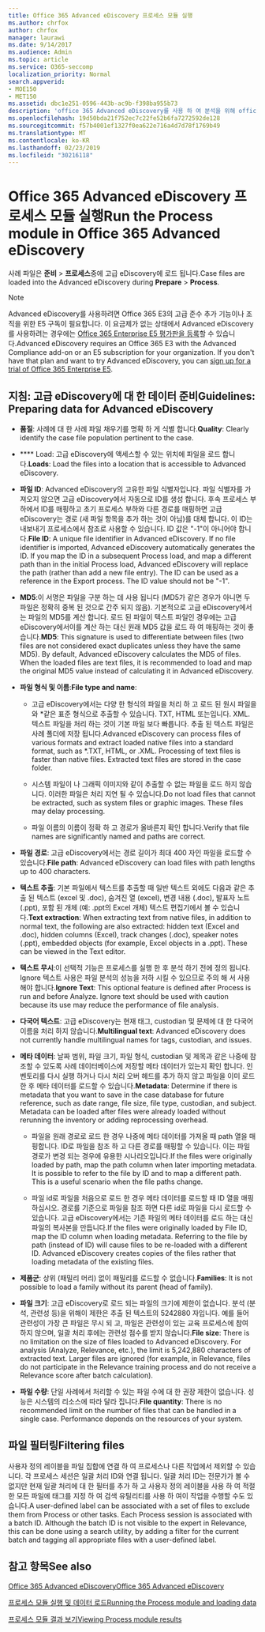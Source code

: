 ```yaml
---
title: Office 365 Advanced eDiscovery 프로세스 모듈 실행
ms.author: chrfox
author: chrfox
manager: laurawi
ms.date: 9/14/2017
ms.audience: Admin
ms.topic: article
ms.service: O365-seccomp
localization_priority: Normal
search.appverid:
- MOE150
- MET150
ms.assetid: dbc1e251-0596-443b-ac9b-f398ba955b73
description: 'office 365 Advanced eDiscovery를 사용 하 여 분석을 위해 office 365 데이터의 사례 파일을 준비 하기 위한 지침을 알아봅니다.  '
ms.openlocfilehash: 19d50bda21f752ec7c22fe52b6fa7272592de128
ms.sourcegitcommit: f57b4001ef1327f0ea622e716a4d7d78f1769b49
ms.translationtype: MT
ms.contentlocale: ko-KR
ms.lasthandoff: 02/23/2019
ms.locfileid: "30216118"
---
```

# <a name="run-the-process-module-in-office-365-advanced-ediscovery"></a><span data-ttu-id="e598d-103">Office 365 Advanced eDiscovery 프로세스 모듈 실행</span><span class="sxs-lookup"><span data-stu-id="e598d-103">Run the Process module in Office 365 Advanced eDiscovery</span></span>

<span data-ttu-id="e598d-104">사례 파일은 **준비** \> **프로세스**중에 고급 eDiscovery에 로드 됩니다.</span><span class="sxs-lookup"><span data-stu-id="e598d-104">Case files are loaded into the Advanced eDiscovery during **Prepare** \> **Process**.</span></span> 
  
> [!NOTE]
> <span data-ttu-id="e598d-p101">Advanced eDiscovery를 사용하려면 Office 365 E3의 고급 준수 추가 기능이나 조직을 위한 E5 구독이 필요합니다. 이 요금제가 없는 상태에서 Advanced eDiscovery를 사용하려는 경우에는 [Office 365 Enterprise E5 평가판을 등록](https://go.microsoft.com/fwlink/p/?LinkID=698279)할 수 있습니다.</span><span class="sxs-lookup"><span data-stu-id="e598d-p101">Advanced eDiscovery requires an Office 365 E3 with the Advanced Compliance add-on or an E5 subscription for your organization. If you don't have that plan and want to try Advanced eDiscovery, you can [sign up for a trial of Office 365 Enterprise E5](https://go.microsoft.com/fwlink/p/?LinkID=698279).</span></span> 
  
## <a name="guidelines-preparing-data-for-advanced-ediscovery"></a><span data-ttu-id="e598d-107">지침: 고급 eDiscovery에 대 한 데이터 준비</span><span class="sxs-lookup"><span data-stu-id="e598d-107">Guidelines: Preparing data for Advanced eDiscovery</span></span>

- <span data-ttu-id="e598d-108">**품질**: 사례에 대 한 사례 파일 채우기를 명확 하 게 식별 합니다.</span><span class="sxs-lookup"><span data-stu-id="e598d-108">**Quality**: Clearly identify the case file population pertinent to the case.</span></span>
    
- <span data-ttu-id="e598d-109">\*\*\*\* Load: 고급 eDiscovery에 액세스할 수 있는 위치에 파일을 로드 합니다.</span><span class="sxs-lookup"><span data-stu-id="e598d-109">**Loads**: Load the files into a location that is accessible to Advanced eDiscovery.</span></span>
    
- <span data-ttu-id="e598d-p102">**파일 ID**: Advanced eDiscovery의 고유한 파일 식별자입니다. 파일 식별자를 가져오지 않으면 고급 eDiscovery에서 자동으로 ID를 생성 합니다. 후속 프로세스 부하에서 ID를 매핑하고 초기 프로세스 부하와 다른 경로를 매핑하면 고급 eDiscovery는 경로 (새 파일 항목을 추가 하는 것이 아님)를 대체 합니다. 이 ID는 내보내기 프로세스에서 참조로 사용할 수 있습니다. ID 값은 "-1"이 아니어야 합니다.</span><span class="sxs-lookup"><span data-stu-id="e598d-p102">**File ID**: A unique file identifier in Advanced eDiscovery. If no file identifier is imported, Advanced eDiscovery automatically generates the ID. If you map the ID in a subsequent Process load, and map a different path than in the initial Process load, Advanced eDiscovery will replace the path (rather than add a new file entry). The ID can be used as a reference in the Export process. The ID value should not be "-1".</span></span>
    
- <span data-ttu-id="e598d-p103">**MD5**:이 서명은 파일을 구분 하는 데 사용 됩니다 (MD5가 같은 경우가 아니면 두 파일은 정확히 중복 된 것으로 간주 되지 않음). 기본적으로 고급 eDiscovery에서는 파일의 MD5를 계산 합니다. 로드 된 파일이 텍스트 파일인 경우에는 고급 eDiscovery에서이를 계산 하는 대신 원래 MD5 값을 로드 하 여 매핑하는 것이 좋습니다.</span><span class="sxs-lookup"><span data-stu-id="e598d-p103">**MD5**: This signature is used to differentiate between files (two files are not considered exact duplicates unless they have the same MD5). By default, Advanced eDiscovery calculates the MD5 of files. When the loaded files are text files, it is recommended to load and map the original MD5 value instead of calculating it in Advanced eDiscovery.</span></span>
    
- <span data-ttu-id="e598d-118">**파일 형식 및 이름**:</span><span class="sxs-lookup"><span data-stu-id="e598d-118">**File type and name**:</span></span>
    
  - <span data-ttu-id="e598d-p104">고급 eDiscovery에서는 다양 한 형식의 파일을 처리 하 고 로드 된 원시 파일을와 \*같은 표준 형식으로 추출할 수 있습니다. TXT, HTML 또는입니다. XML. 텍스트 파일을 처리 하는 것이 기본 파일 보다 빠릅니다. 추출 된 텍스트 파일은 사례 폴더에 저장 됩니다.</span><span class="sxs-lookup"><span data-stu-id="e598d-p104">Advanced eDiscovery can process files of various formats and extract loaded native files into a standard format, such as \*.TXT, HTML, or .XML. Processing of text files is faster than native files. Extracted text files are stored in the case folder.</span></span>
    
  - <span data-ttu-id="e598d-p105">시스템 파일이 나 그래픽 이미지와 같이 추출할 수 없는 파일을 로드 하지 않습니다. 이러한 파일은 처리 지연 될 수 있습니다.</span><span class="sxs-lookup"><span data-stu-id="e598d-p105">Do not load files that cannot be extracted, such as system files or graphic images. These files may delay processing.</span></span>
    
  - <span data-ttu-id="e598d-124">파일 이름의 이름이 정확 하 고 경로가 올바른지 확인 합니다.</span><span class="sxs-lookup"><span data-stu-id="e598d-124">Verify that file names are significantly named and paths are correct.</span></span>
    
- <span data-ttu-id="e598d-125">**파일 경로**: 고급 eDiscovery에서는 경로 길이가 최대 400 자인 파일을 로드할 수 있습니다.</span><span class="sxs-lookup"><span data-stu-id="e598d-125">**File path**: Advanced eDiscovery can load files with path lengths up to 400 characters.</span></span>
    
- <span data-ttu-id="e598d-p106">**텍스트 추출**: 기본 파일에서 텍스트를 추출할 때 일반 텍스트 외에도 다음과 같은 추출 된 텍스트 (excel 및 .doc), 숨겨진 열 (excel), 변경 내용 (.doc), 발표자 노트 (.ppt), 포함 된 개체 (예: .ppt의 Excel 개체) 텍스트 편집기에서 볼 수 있습니다.</span><span class="sxs-lookup"><span data-stu-id="e598d-p106">**Text extraction**: When extracting text from native files, in addition to normal text, the following are also extracted: hidden text (Excel and .doc), hidden columns (Excel), track changes (.doc), speaker notes (.ppt), embedded objects (for example, Excel objects in a .ppt). These can be viewed in the Text editor.</span></span>
    
- <span data-ttu-id="e598d-p107">**텍스트 무시**:이 선택적 기능은 프로세스를 실행 한 후 분석 하기 전에 정의 됩니다. Ignore 텍스트 사용은 파일 분석의 성능을 저하 시킬 수 있으므로 주의 해 서 사용 해야 합니다.</span><span class="sxs-lookup"><span data-stu-id="e598d-p107">**Ignore Text**: This optional feature is defined after Process is run and before Analyze. Ignore text should be used with caution because its use may reduce the performance of file analysis.</span></span>
    
- <span data-ttu-id="e598d-130">**다국어 텍스트**: 고급 eDiscovery는 현재 태그, custodian 및 문제에 대 한 다국어 이름을 처리 하지 않습니다.</span><span class="sxs-lookup"><span data-stu-id="e598d-130">**Multilingual text**: Advanced eDiscovery does not currently handle multilingual names for tags, custodian, and issues.</span></span>
    
- <span data-ttu-id="e598d-p108">**메타 데이터**: 날짜 범위, 파일 크기, 파일 형식, custodian 및 제목과 같은 나중에 참조할 수 있도록 사례 데이터베이스에 저장할 메타 데이터가 있는지 확인 합니다. 인벤토리를 다시 실행 하거나 다시 처리 오버 헤드를 추가 하지 않고 파일을 이미 로드 한 후 메타 데이터를 로드할 수 있습니다.</span><span class="sxs-lookup"><span data-stu-id="e598d-p108">**Metadata**: Determine if there is metadata that you want to save in the case database for future reference, such as date range, file size, file type, custodian, and subject. Metadata can be loaded after files were already loaded without rerunning the inventory or adding reprocessing overhead.</span></span> 
    
  - <span data-ttu-id="e598d-p109">파일을 원래 경로로 로드 한 경우 나중에 메타 데이터를 가져올 때 path 열을 매핑합니다. ID로 파일을 참조 하 고 다른 경로를 매핑할 수 있습니다. 이는 파일 경로가 변경 되는 경우에 유용한 시나리오입니다.</span><span class="sxs-lookup"><span data-stu-id="e598d-p109">If the files were originally loaded by path, map the path column when later importing metadata. It is possible to refer to the file by ID and to map a different path. This is a useful scenario when the file paths change.</span></span>
    
  - <span data-ttu-id="e598d-p110">파일 id로 파일을 처음으로 로드 한 경우 메타 데이터를 로드할 때 ID 열을 매핑하십시오. 경로를 기준으로 파일을 참조 하면 다른 id로 파일을 다시 로드할 수 있습니다. 고급 eDiscovery에서는 기존 파일의 메타 데이터를 로드 하는 대신 파일의 복사본을 만듭니다.</span><span class="sxs-lookup"><span data-stu-id="e598d-p110">If the files were originally loaded by File ID, map the ID column when loading metadata. Referring to the file by path (instead of ID) will cause files to be re-loaded with a different ID. Advanced eDiscovery creates copies of the files rather that loading metadata of the existing files.</span></span>
    
- <span data-ttu-id="e598d-139">**제품군**: 상위 (패밀리 머리) 없이 패밀리를 로드할 수 없습니다.</span><span class="sxs-lookup"><span data-stu-id="e598d-139">**Families**: It is not possible to load a family without its parent (head of family).</span></span> 
    
- <span data-ttu-id="e598d-p111">**파일 크기**: 고급 eDiscovery로 로드 되는 파일의 크기에 제한이 없습니다. 분석 (분석, 관련성 등)을 위해이 제한은 추출 된 텍스트의 5242880 자입니다. 예를 들어 관련성이 가장 큰 파일은 무시 되 고, 파일은 관련성이 있는 교육 프로세스에 참여 하지 않으며, 일괄 처리 후에는 관련성 점수를 받지 않습니다.</span><span class="sxs-lookup"><span data-stu-id="e598d-p111">**File size**: There is no limitation on the size of files loaded to Advanced eDiscovery. For analysis (Analyze, Relevance, etc.), the limit is 5,242,880 characters of extracted text. Larger files are ignored (for example, in Relevance, files do not participate in the Relevance training process and do not receive a Relevance score after batch calculation).</span></span>
    
- <span data-ttu-id="e598d-p112">**파일 수량**: 단일 사례에서 처리할 수 있는 파일 수에 대 한 권장 제한이 없습니다. 성능은 시스템의 리소스에 따라 달라 집니다.</span><span class="sxs-lookup"><span data-stu-id="e598d-p112">**File quantity**: There is no recommended limit on the number of files that can be handled in a single case. Performance depends on the resources of your system.</span></span> 
    
## <a name="filtering-files"></a><span data-ttu-id="e598d-145">파일 필터링</span><span class="sxs-lookup"><span data-stu-id="e598d-145">Filtering files</span></span>

<span data-ttu-id="e598d-p113">사용자 정의 레이블을 파일 집합에 연결 하 여 프로세스나 다른 작업에서 제외할 수 있습니다. 각 프로세스 세션은 일괄 처리 ID와 연결 됩니다. 일괄 처리 ID는 전문가가 볼 수 없지만 현재 일괄 처리에 대 한 필터를 추가 하 고 사용자 정의 레이블을 사용 하 여 적절 한 모든 파일에 태그를 지정 하 여 검색 유틸리티를 사용 하 여이 작업을 수행할 수도 있습니다.</span><span class="sxs-lookup"><span data-stu-id="e598d-p113">A user-defined label can be associated with a set of files to exclude them from Process or other tasks. Each Process session is associated with a batch ID. Although the batch ID is not visible to the expert in Relevance, this can be done using a search utility, by adding a filter for the current batch and tagging all appropriate files with a user-defined label.</span></span> 
  
## <a name="see-also"></a><span data-ttu-id="e598d-149">참고 항목</span><span class="sxs-lookup"><span data-stu-id="e598d-149">See also</span></span>

[<span data-ttu-id="e598d-150">Office 365 Advanced eDiscovery</span><span class="sxs-lookup"><span data-stu-id="e598d-150">Office 365 Advanced eDiscovery</span></span>](office-365-advanced-ediscovery.md)
  
[<span data-ttu-id="e598d-151">프로세스 모듈 실행 및 데이터 로드</span><span class="sxs-lookup"><span data-stu-id="e598d-151">Running the Process module and loading data</span></span>](run-the-process-module-and-load-data-in-advanced-ediscovery.md)
  
[<span data-ttu-id="e598d-152">프로세스 모듈 결과 보기</span><span class="sxs-lookup"><span data-stu-id="e598d-152">Viewing Process module results</span></span>](view-process-module-results-in-advanced-ediscovery.md)

